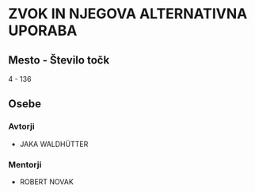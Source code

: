 # ZVOK IN NJEGOVA ALTERNATIVNA UPORABA
## Mesto - Število točk
4 - 136
## Osebe
### Avtorji
 * JAKA WALDHÜTTER
### Mentorji
 * ROBERT NOVAK